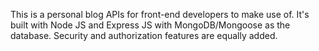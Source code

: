 This is a personal blog APIs for front-end developers to make use of. It's built with Node JS and Express JS with MongoDB/Mongoose as the database. Security and authorization features are equally added.
